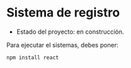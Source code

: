 <h1> Sistema de registro </h1>

- Estado del proyecto: en construcción.

Para ejecutar el sistemas, debes poner:

``` npm install react ```

